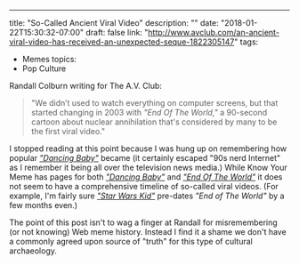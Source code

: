 ---
title: "So-Called Ancient Viral Video"
description: ""
date: "2018-01-22T15:30:32-07:00"
draft: false
link: "http://www.avclub.com/an-ancient-viral-video-has-received-an-unexpected-seque-1822305147"
tags:
- Memes
topics:
- Pop Culture

Randall Colburn writing for The A.V. Club:

> "We didn’t used to watch everything on computer screens, but that started changing in 2003 with _"End Of The World,"_ a 90-second cartoon about nuclear annihilation that's considered by many to be the first viral video."

I stopped reading at this point because I was hung up on remembering how popular [_"Dancing Baby"_][1] became (it certainly escaped "90s nerd Internet" as I remember it being all over the television news media.) While Know Your Meme has pages for both [_"Dancing Baby"_][3] and [_"End Of The World"_][4] it does not seem to have a comprehensive timeline of so-called viral videos. (For example, I'm fairly sure [_"Star Wars Kid"_][4] pre-dates _"End of The World"_ by a few months even.)

The point of this post isn't to wag a finger at Randall for misremembering (or not knowing) Web meme history. Instead I find it a shame we don't have a commonly agreed upon source of "truth" for this type of cultural archaeology.

[1]: https://en.m.wikipedia.org/wiki/Dancing_baby
[2]: http://knowyourmeme.com/memes/the-end-of-the-world?full=1
[3]: http://knowyourmeme.com/memes/dancing-baby?full=1
[4]: https://waxy.org/2008/05/star_wars_kid_the_data_dump/
